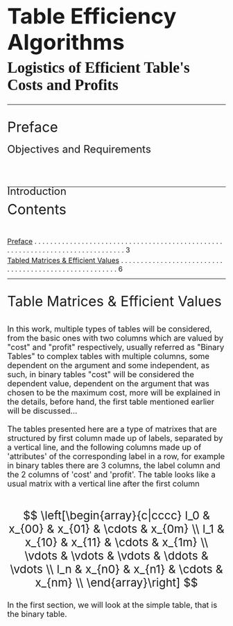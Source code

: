 <body style="background-image: url(Styling/Forms/Form1.png); background-repeat: no-repeat; background-size: contain"></body>

<style>
    .below-flow {
        position: relative;
        top: 50px;
    }

    .bibelow-flow {
        position: relative;
        top: 30px;
    }

    .tribelow-flow {
        position: relative;
        top: 10px;
    }

    .preface-content {
        position: relative;
        top: 150px;
    }

    .heading-topic {
        font-size: 32px;
    }
</style>

<div style="page-break-after: always"></div>

<h1 class='below-flow' style="font-size: 50px; text-decoration: none; border-bottom: none;">Table Efficiency Algorithms
    <div class='tribelow-flow' style="font-size: 35px; font-family: Cambria Math">Logistics of Efficient Table's Costs and Profits</div>
</h1>

<div style="page-break-after: always"></div>


<div id='topic-0' class='below-flow heading-topic'><hr>Preface</div>

<font class='preface-content' size='5'>Introduction</font>

<div style="page-break-after: always"></div>

<font class='tribelow-flow' size='5'>Objectives and Requirements</font>

<div style="page-break-after: always"></div>


<div class='below-flow heading-topic'><hr>Contents</div>

<font style="position: relative; top: 80px" size='3'>[Preface](#topic-0) . . . . . . . . . . . . . . . . . . . . . . . . . . . . . . . . . . . . . . . . . . . . . . . . . . . . . . . . . . . . . . . . . . . . . . . . . . . . . . 3</font>

<font style="position: relative; top: 70px; font-size: 16.09px" size='3'>[Tabled Matrices & Efficient Values](#topic-1) . . . . . . . . . . . . . . . . . . . . . . . . . . . . . . . . . . . . . . . . . . . . . . . . . . . . . . 6</font>

<div style="page-break-after: always"></div>

<div id='topic-1' class='below-flow heading-topic'><hr>Table Matrices & Efficient Values</div> <br><br>

<div class='below-flow' style="font-size: 18px">
<div>
In this work, multiple types of tables will be considered, from the basic ones with two columns which are valued by "cost" and "profit" respectively, usually referred as "Binary Tables" to complex tables with multiple columns, some dependent on the argument and some independent, as such, in binary tables "cost" will be considered the dependent value, dependent on the argument that was chosen to be the maximum cost, more will be explained in the details, before hand, the first table mentioned earlier will be discussed...
</div> <br>
<div>
The tables presented here are a type of matrixes that are structured by first column made up of labels, separated by a vertical line, and the following columns made up of 'attributes' of the corresponding label in a row, for example in binary tables there are 3 columns, the label column and the 2 columns of 'cost' and 'profit'.
The table looks like a usual matrix with a vertical line after the first column
</div> <br>
<div style="font-size: 26px">

$$
\left[\begin{array}{c|cccc}
l_0 & x_{00} & x_{01} & \cdots & x_{0m}    \\
l_1 & x_{10} & x_{11} & \cdots & x_{1m}    \\
\vdots & \vdots & \vdots & \ddots & \vdots \\
l_n & x_{n0} & x_{n1} & \cdots & x_{nm}    \\
\end{array}\right]
$$
</div>
<div>
In the first section, we will look at the simple table, that is the binary table.


</div>
</div>